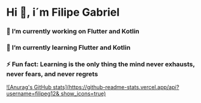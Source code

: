 # Hi 👋, i´m Filipe Gabriel

### 🔭 I’m currently working on Flutter and Kotlin
### 🌱 I’m currently learning Flutter and Kotlin
### ⚡ Fun fact: Learning is the only thing the mind never exhausts, never fears, and never regrets

[![Anurag's GitHub stats](https://github-readme-stats.vercel.app/api?username=filipeg12& show_icons=true)](https://github.com/filipeg12/github-readme-stats)
